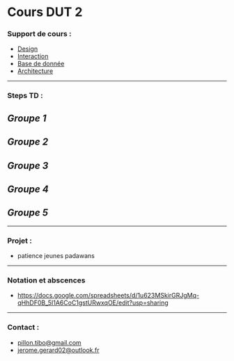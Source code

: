 # Cours DUT 2

### Support de cours :
- [Design](https://docs.google.com/presentation/d/1zt4zRvPfy6_QH8aSdvYgU82hZkRk2liBjA2x1GcRowA/edit?usp=sharing)
- [Interaction](https://docs.google.com/presentation/d/19oiYGQWtXJntZxBs1ZP2uOd6nFYyqGNV5BlFGEJyLQk/edit?usp=sharing)
- [Base de donnée](https://docs.google.com/presentation/d/1K8YE3VQ5abDGTSfirsM5c6iIHFRiz31_owFWuoaXfNM/edit?usp=sharing)
- [Architecture](https://docs.google.com/presentation/d/1rMoGohrW3HSo2BfWyW0_wNfOc8-I6537ZBZT3v8veL0/edit?usp=sharing)

----------------------------
### Steps TD :

*Groupe 1*
- 

*Groupe 2*
- 

*Groupe 3*
- 

*Groupe 4*
- 

*Groupe 5*
- 

-------------------------
### Projet : 
- patience jeunes padawans 

--------------------------

### Notation et abscences
- https://docs.google.com/spreadsheets/d/1u623MSkirGRJgMq-qHhDF0B_5I1A6CoC1gstURwxqOE/edit?usp=sharing

----------------------------
### Contact : 
- pillon.tibo@gmail.com
- jerome.gerard02@outlook.fr
